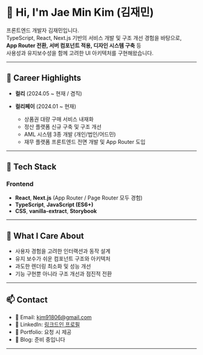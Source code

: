 # 👋 Hi, I'm Jae Min Kim (김재민)

프론트엔드 개발자 김재민입니다.  
TypeScript, React, Next.js 기반의 서비스 개발 및 구조 개선 경험을 바탕으로,  
**App Router 전환, 서버 컴포넌트 적용, 디자인 시스템 구축** 등  
사용성과 유지보수성을 함께 고려한 UI 아키텍처를 구현해왔습니다.

---

## 💼 Career Highlights

- **컬리** (2024.05 ~ 현재 / 겸직)

- **컬리페이** (2024.01 ~ 현재)  
  - 상품권 대량 구매 서비스 내재화  
  - 정산 플랫폼 신규 구축 및 구조 개선  
  - AML 시스템 3종 개발 (개인/법인/어드민)  
  - 재무 플랫폼 프론트엔드 전면 개발 및 App Router 도입



---

## 🚀 Tech Stack

### Frontend
- **React**, **Next.js** (App Router / Page Router 모두 경험)
- **TypeScript**, **JavaScript (ES6+)**
- **CSS**, **vanilla-extract**, **Storybook**

---

## 📌 What I Care About

- 사용자 경험을 고려한 인터랙션과 동작 설계  
- 유지 보수가 쉬운 컴포넌트 구조와 아키텍처  
- 과도한 렌더링 최소화 및 성능 개선  
- 기능 구현뿐 아니라 구조 개선과 점진적 전환

---

## 📫 Contact

- 📧 Email: [kjm91806@gmail.com](mailto:kjm91806@gmail.com)
- 🔗 LinkedIn: [링크드인 프로필](https://www.linkedin.com/in/jaemin-kim-365b262a3)
- 📁 Portfolio: 요청 시 제공
- 📝 Blog: 준비 중입니다

---

<!-- GitHub Stats (optional) -->
<!--
[![jmk1806's GitHub stats](https://github-readme-stats.vercel.app/api?username=jmk1806&show_icons=true&theme=default)](https://github.com/anuraghazra/github-readme-stats)
-->
